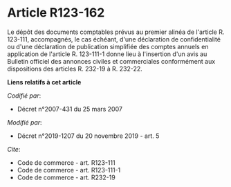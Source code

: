 # Article R123-162

Le dépôt des documents comptables prévus au premier alinéa de l'article R. 123-111, accompagnés, le cas échéant, d'une
déclaration de confidentialité ou d'une déclaration de publication simplifiée des comptes annuels en application de l'article
R. 123-111-1 donne lieu à l'insertion d'un avis au Bulletin officiel des annonces civiles et commerciales conformément aux
dispositions des articles R. 232-19 à R. 232-22.

**Liens relatifs à cet article**

_Codifié par_:

  - Décret n°2007-431 du 25 mars 2007

_Modifié par_:

  - Décret n°2019-1207 du 20 novembre 2019 - art. 5

_Cite_:

  - Code de commerce - art. R123-111
  - Code de commerce - art. R123-111-1
  - Code de commerce - art. R232-19
